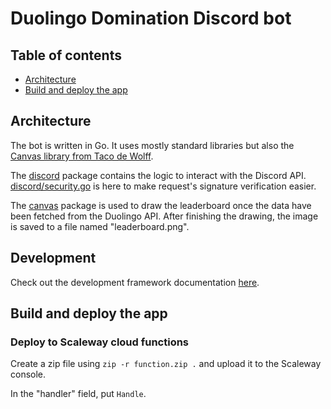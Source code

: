 # Duolingo Domination Discord bot

## Table of contents

- [Architecture](#architecture)
- [Build and deploy the app](#build-and-deploy-the-app)

## Architecture

The bot is written in Go. It uses mostly standard libraries but also the [Canvas
library from Taco de Wolff](https://github.com/tdewolff/canvas).

The [discord](discord) package contains the logic to interact with the Discord API.
[discord/security.go](discord/security.go) is here to make request's signature
verification easier.

The [canvas](canvas) package is used to draw the leaderboard once the data
have been fetched from the Duolingo API. After finishing the drawing, the
image is saved to a file named "leaderboard.png".

## Development

Check out the development framework documentation [here](https://github.com/scaleway/serverless-functions-go).

## Build and deploy the app

### Deploy to Scaleway cloud functions

Create a zip file using `zip -r function.zip .` and upload it to the Scaleway console.

In the "handler" field, put `Handle`.


